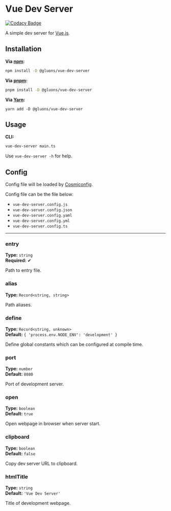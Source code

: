 # Vue Dev Server

[![Codacy Badge](https://api.codacy.com/project/badge/Grade/258ad2d46d7d423da814890713e8fa7c)](https://app.codacy.com/manual/gluons/vue-dev-server?utm_source=github.com&utm_medium=referral&utm_content=gluons/vue-dev-server&utm_campaign=Badge_Grade_Dashboard)

A simple dev server for [Vue.js](https://vuejs.org/).

## Installation

**Via [npm](https://www.npmjs.com/):**
```bash
npm install -D @gluons/vue-dev-server
```

**Via [pnpm](https://pnpm.js.org/):**
```bash
pnpm install -D @gluons/vue-dev-server
```

**Via [Yarn](https://yarnpkg.com/):**
```basn
yarn add -D @gluons/vue-dev-server
```

## Usage

**CLI:**
```bash
vue-dev-server main.ts
```

Use `vue-dev-server -h` for help.

## Config

Config file will be loaded by [Cosmiconfig](https://github.com/davidtheclark/cosmiconfig).

Config file can be the file below:
- `vue-dev-server.config.js`
- `vue-dev-server.config.json`
- `vue-dev-server.config.yaml`
- `vue-dev-server.config.yml`
- `vue-dev-server.config.ts`

---

### entry
**Type:** `string`  
**Required:** ✔

Path to entry file.

### alias
**Type:** `Record<string, string>`

Path aliases.

### define
**Type:** `Record<string, unknown>`  
**Default:** `{ 'process.env.NODE_ENV': 'development' }`

Define global constants which can be configured at compile time.

### port
**Type:** `number`  
**Default:** `8080`

Port of development server.

### open
**Type:** `boolean`  
**Default:** `true`

Open webpage in browser when server start.

### clipboard
**Type:** `boolean`  
**Default:** `false`

Copy dev server URL to clipboard.

### htmlTitle
**Type:** `string`  
**Default:** `'Vue Dev Server'`

Title of development webpage.
